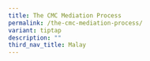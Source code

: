 ```yaml
---
title: The CMC Mediation Process
permalink: /the-cmc-mediation-process/
variant: tiptap
description: ""
third_nav_title: Malay
---
```

